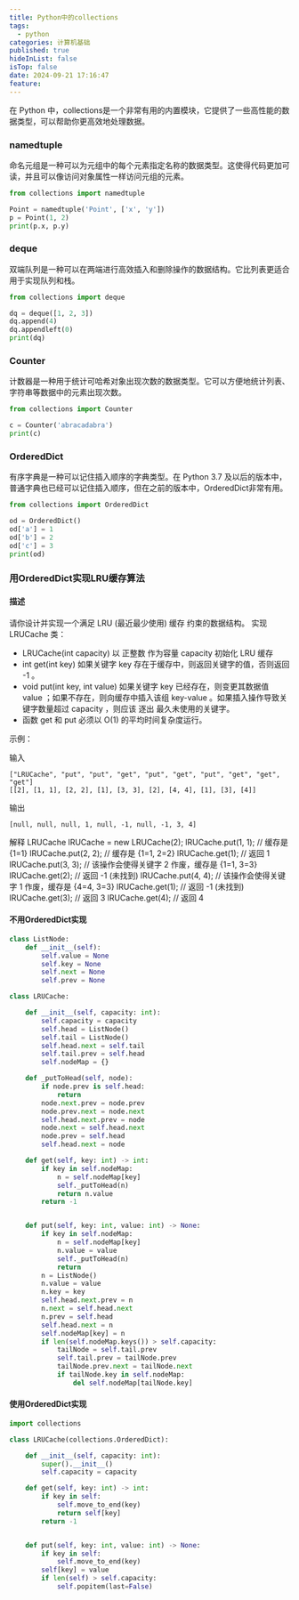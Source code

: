 ```yaml
---
title: Python中的collections
tags:
  - python
categories: 计算机基础
published: true
hideInList: false
isTop: false
date: 2024-09-21 17:16:47
feature:
---
```


在 Python 中，collections是一个非常有用的内置模块，它提供了一些高性能的数据类型，可以帮助你更高效地处理数据。

### namedtuple

命名元组是一种可以为元组中的每个元素指定名称的数据类型。这使得代码更加可读，并且可以像访问对象属性一样访问元组的元素。

``` python
from collections import namedtuple

Point = namedtuple('Point', ['x', 'y'])
p = Point(1, 2)
print(p.x, p.y)
```

### deque

双端队列是一种可以在两端进行高效插入和删除操作的数据结构。它比列表更适合用于实现队列和栈。

``` python
from collections import deque

dq = deque([1, 2, 3])
dq.append(4)
dq.appendleft(0)
print(dq)
```

### Counter

计数器是一种用于统计可哈希对象出现次数的数据类型。它可以方便地统计列表、字符串等数据中的元素出现次数。

``` python
from collections import Counter

c = Counter('abracadabra')
print(c)
```

### OrderedDict

有序字典是一种可以记住插入顺序的字典类型。在 Python 3.7 及以后的版本中，普通字典也已经可以记住插入顺序，但在之前的版本中，OrderedDict非常有用。

``` python
from collections import OrderedDict

od = OrderedDict()
od['a'] = 1
od['b'] = 2
od['c'] = 3
print(od)
```

### 用OrderedDict实现LRU缓存算法

#### 描述

请你设计并实现一个满足  LRU (最近最少使用) 缓存 约束的数据结构。
实现 LRUCache 类：

- LRUCache(int capacity) 以 正整数 作为容量 capacity 初始化 LRU 缓存
- int get(int key) 如果关键字 key 存在于缓存中，则返回关键字的值，否则返回 -1 。
- void put(int key, int value) 如果关键字 key 已经存在，则变更其数据值 value ；如果不存在，则向缓存中插入该组 key-value 。如果插入操作导致关键字数量超过 capacity ，则应该 逐出 最久未使用的关键字。
- 函数 get 和 put 必须以 O(1) 的平均时间复杂度运行。

示例：

输入
```
["LRUCache", "put", "put", "get", "put", "get", "put", "get", "get", "get"]
[[2], [1, 1], [2, 2], [1], [3, 3], [2], [4, 4], [1], [3], [4]]
```
输出
```
[null, null, null, 1, null, -1, null, -1, 3, 4]
```

解释
LRUCache lRUCache = new LRUCache(2);
lRUCache.put(1, 1); // 缓存是 {1=1}
lRUCache.put(2, 2); // 缓存是 {1=1, 2=2}
lRUCache.get(1);    // 返回 1
lRUCache.put(3, 3); // 该操作会使得关键字 2 作废，缓存是 {1=1, 3=3}
lRUCache.get(2);    // 返回 -1 (未找到)
lRUCache.put(4, 4); // 该操作会使得关键字 1 作废，缓存是 {4=4, 3=3}
lRUCache.get(1);    // 返回 -1 (未找到)
lRUCache.get(3);    // 返回 3
lRUCache.get(4);    // 返回 4

#### 不用OrderedDict实现

``` python
class ListNode:
    def __init__(self):
        self.value = None
        self.key = None
        self.next = None
        self.prev = None

class LRUCache:

    def __init__(self, capacity: int):
        self.capacity = capacity
        self.head = ListNode()
        self.tail = ListNode()
        self.head.next = self.tail
        self.tail.prev = self.head
        self.nodeMap = {}

    def _putToHead(self, node):
        if node.prev is self.head:
            return
        node.next.prev = node.prev
        node.prev.next = node.next
        self.head.next.prev = node
        node.next = self.head.next
        node.prev = self.head
        self.head.next = node

    def get(self, key: int) -> int:
        if key in self.nodeMap:
            n = self.nodeMap[key]
            self._putToHead(n)
            return n.value
        return -1


    def put(self, key: int, value: int) -> None:
        if key in self.nodeMap:
            n = self.nodeMap[key]
            n.value = value
            self._putToHead(n)
            return
        n = ListNode()
        n.value = value
        n.key = key
        self.head.next.prev = n
        n.next = self.head.next
        n.prev = self.head
        self.head.next = n
        self.nodeMap[key] = n
        if len(self.nodeMap.keys()) > self.capacity:
            tailNode = self.tail.prev
            self.tail.prev = tailNode.prev
            tailNode.prev.next = tailNode.next
            if tailNode.key in self.nodeMap:
                del self.nodeMap[tailNode.key]
```

#### 使用OrderedDict实现

``` python
import collections

class LRUCache(collections.OrderedDict):

    def __init__(self, capacity: int):
        super().__init__()
        self.capacity = capacity

    def get(self, key: int) -> int:
        if key in self:
            self.move_to_end(key)
            return self[key]
        return -1


    def put(self, key: int, value: int) -> None:
        if key in self:
            self.move_to_end(key)
        self[key] = value
        if len(self) > self.capacity:
            self.popitem(last=False)
```
